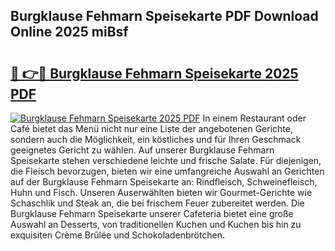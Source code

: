 ## Burgklause Fehmarn Speisekarte PDF Download Online 2025 miBsf

# <h2><a href="http://gc6rja.nevu.top/?p=Burgklause+Fehmarn+Speisekarte">🔗 👉🔴 Burgklause Fehmarn Speisekarte 2025 PDF</a></h2>

[![Burgklause Fehmarn Speisekarte 2025 PDF](https://i.imgur.com/dBaPXMq.png)](http://gc6rja.nevu.top/?p=Burgklause+Fehmarn+Speisekarte)
In einem Restaurant oder Café bietet das Menü nicht nur eine Liste der angebotenen Gerichte, sondern auch die Möglichkeit, ein köstliches und für Ihren Geschmack geeignetes Gericht zu wählen. Auf unserer Burgklause Fehmarn Speisekarte stehen verschiedene leichte und frische Salate. Für diejenigen, die Fleisch bevorzugen, bieten wir eine umfangreiche Auswahl an Gerichten auf der Burgklause Fehmarn Speisekarte an: Rindfleisch, Schweinefleisch, Huhn und Fisch. Unseren Auserwählten bieten wir Gourmet-Gerichte wie Schaschlik und Steak an, die bei frischem Feuer zubereitet werden. Die Burgklause Fehmarn Speisekarte unserer Cafeteria bietet eine große Auswahl an Desserts, von traditionellen Kuchen und Kuchen bis hin zu exquisiten Crème Brûlée und Schokoladenbrötchen.
